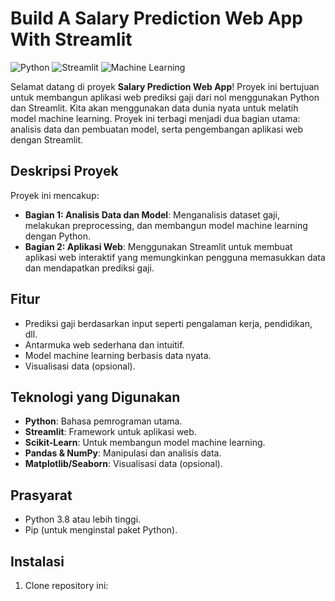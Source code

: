 # Build A Salary Prediction Web App With Streamlit

![Python](https://img.shields.io/badge/Python-3.8+-blue.svg) ![Streamlit](https://img.shields.io/badge/Streamlit-1.0+-red.svg) ![Machine Learning](https://img.shields.io/badge/Machine%20Learning-Scikit--Learn-orange.svg)

Selamat datang di proyek **Salary Prediction Web App**! Proyek ini bertujuan untuk membangun aplikasi web prediksi gaji dari nol menggunakan Python dan Streamlit. Kita akan menggunakan data dunia nyata untuk melatih model machine learning. Proyek ini terbagi menjadi dua bagian utama: analisis data dan pembuatan model, serta pengembangan aplikasi web dengan Streamlit.

## Deskripsi Proyek

Proyek ini mencakup:
- **Bagian 1: Analisis Data dan Model**: Menganalisis dataset gaji, melakukan preprocessing, dan membangun model machine learning dengan Python.
- **Bagian 2: Aplikasi Web**: Menggunakan Streamlit untuk membuat aplikasi web interaktif yang memungkinkan pengguna memasukkan data dan mendapatkan prediksi gaji.

## Fitur

- Prediksi gaji berdasarkan input seperti pengalaman kerja, pendidikan, dll.
- Antarmuka web sederhana dan intuitif.
- Model machine learning berbasis data nyata.
- Visualisasi data (opsional).

## Teknologi yang Digunakan

- **Python**: Bahasa pemrograman utama.
- **Streamlit**: Framework untuk aplikasi web.
- **Scikit-Learn**: Untuk membangun model machine learning.
- **Pandas & NumPy**: Manipulasi dan analisis data.
- **Matplotlib/Seaborn**: Visualisasi data (opsional).

## Prasyarat

- Python 3.8 atau lebih tinggi.
- Pip (untuk menginstal paket Python).

## Instalasi

1. Clone repository ini: